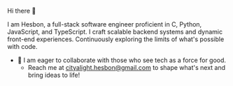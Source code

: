 Hi there 👋

I am Hesbon, a full-stack software engineer proficient in C, Python, JavaScript, and TypeScript. I craft scalable backend systems and dynamic front-end experiences. Continuously exploring the limits of what's possible with code.

+ 👯 I am eager to collaborate with those who see tech as a force for good.
    + Reach me at [cityalight.hesbon@gmail.com](mailto:cityalight.hesbon@gmail.com) to shape what's next and bring ideas to life!
